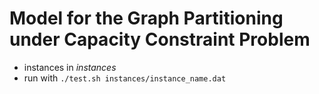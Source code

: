 Model for the Graph Partitioning under Capacity Constraint Problem
==================================================================

- instances in *instances*
- run with `./test.sh instances/instance_name.dat`
